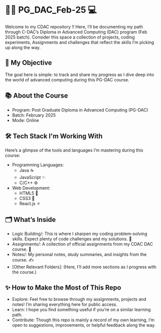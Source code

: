 #  👩‍💻 PG_DAC_Feb-25 💻 
Welcome to my CDAC repository !! Here, I’ll be documenting my path through C-DAC’s Diploma in Advanced Computing (DAC) program (Feb 2025 batch). Consider this space a collection of projects, coding experiments, Assignments and challenges that reflect the skills I’m picking up along the way.

## 🎯 My Objective 
The goal here is simple: to track and share my progress as I dive deep into the world of advanced computing during this PG-DAC course.
## 📚 About the Course
- Program: Post Graduate Diploma in Advanced Computing (PG-DAC)
- Batch: February 2025
- Mode: Online
## 🛠️ Tech Stack I'm Working With
Here’s a glimpse of the tools and languages I’m mastering during this course:

* Programming Languages:
  + Java ☕
  + JavaScript ✨
  + C/C++ ⚙️
* Web Development:
  + HTML5 🧱
  + CSS3 🎨
  + React.js ⚛️

## 🗂️ What’s Inside 
+ Logic Building/: This is where I sharpen my coding problem-solving skills. Expect plenty of code challenges and my solutions. 🧩
+ Assignments/: A collection of official assignments from my CDAC DAC course. 📝
+ Notes/: My personal notes, study summaries, and insights from the course. ✍️
+ [Other Relevant Folders]: (Here, I’ll add more sections as I progress with the course.)

## ✨ How to Make the Most of This Repo
- Explore: Feel free to browse through my assignments, projects and notes! I’m sharing everything here for public access.
- Learn: I hope you find something useful if you’re on a similar learning path.
- Contribute: Though this repo is mainly a record of my own learning, I’m open to suggestions, improvements, or helpful feedback along the way.


